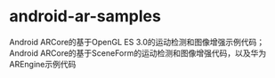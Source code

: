 # android-ar-samples
Android ARCore的基于OpenGL ES 3.0的运动检测和图像增强示例代码；Android ARCore的基于SceneForm的运动检测和图像增强代码，以及华为AREngine示例代码

